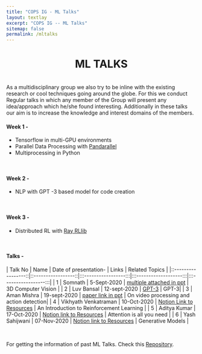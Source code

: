 ```yaml
---
title: "COPS IG - ML Talks"
layout: textlay
excerpt: "COPS IG -- ML Talks"
sitemap: false
permalink: /mltalks
---
```


<h1 align="center"> ML TALKS </h1>

<br>
As a multidisciplinary group we also try to be inline with the existing research or cool techniques going around the globe. For this we conduct Regular talks in which any member of the Group will present any idea/approach which he/she found interesting. Additionally in these talks our aim is to increase the knowledge and interest domains of the members.

<br>

#### Week 1 -
  * Tensorflow in multi-GPU environments
 * Parallel Data Processing with [Pandarallel](https://github.com/nalepae/pandarallel)
* Multiprocessing in Python

<br>

#### Week 2 -
  * NLP with GPT -3 based model for code creation


<br>

#### Week 3 -
  * Distributed RL with [Ray RLlib](https://docs.ray.io/en/latest/rllib.html)

<br>

#### Talks - 

| Talk No |  Name  |  Date of presentation-  |  Links  |  Related Topics  |
|::-----------------::|::-----------------::|:::-----------------:::|:::-------------------:::|:::-----------------:::|
| 1 | Somnath | 5-Sept-2020 | <a href="/ppts/Talk1.pptx">multiple attached in ppt</a> | 3D Computer Vision |
| 2 | Luv Bansal | 12-sept-2020 | <a href="https://github.com/luv-bansal/ML-talks/tree/master/GPT-3">GPT-3</a> | GPT-3|
| 3 | Aman Mishra | 19-sept-2020 | <a href="https://github.com/Amanmishra267/ML-talks/blob/master/ppts/Talk3.pptx">paper link in ppt</a> | On video processing and action detection|
| 4 | Vikhyath Venkatraman | 10-Oct-2020 | <a href="https://www.notion.so/Reinforcement-Learning-Resources-03ee1de9b7114693896e8a88e61a7360">Notion Link to Resources</a> | An Introduction to Reinforcement Learning |
| 5 | Aditya Kumar | 17-Oct-2020 | <a href="https://www.notion.so/archraven/Resources-for-Transformer-based-Encoder-Decoder-Networks-d2a997aef7a6434db877855943d8b3d2">Notion link to Resources</a> | Attention is all you need |
| 6 | Yash Sahijwani | 07-Nov-2020 | <a href="https://www.notion.so/Generative-Models-Autoencoders-and-GANs-564618e54c66484f9a77e226ad5fbbda">Notion link to Resources</a> | Generative Models |

<br>

For getting the information of past ML Talks. 
Check this [Repository](https://github.com/COPS-IITBHU/ML-talks).

<br>
<br>
<br>


